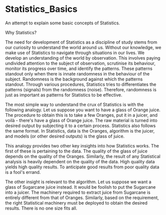 # Statistics_Basics
An attempt to explain some basic concepts of Statistics.

Why Statistics?

The need for development of Statistics as a discipline of study stems from our curiosity to understand the world around us. Without our knowledge, we make use of Statistics to navigate through situations in our lives. We develop an understanding of the world by observation. This involves paying undivided attention to the subject of observation, scrutinise its behaviour, monitor its progress over time, and identify the patterns. These patterns standout only when there is innate randomness in the behaviour of the subject. Randomness is the background against which the patterns standout. Through various procedures, Statistics tries to differentiates the patterns (signals) from the randomness (noise). Therefore, randomness is just as important as patterns for Statistics to be effective.

The most simple way to understand the crux of Statistics is with the following analogy. Let us suppose you want to have a glass of Orange juice. The procedure to obtain this is to take a few Oranges, put it in a juicer, and voilà - there's have a glass of Orange juice. The raw material is turned into desired output by subjecting it to a certain process. Statistics also follows the same format. In Statistics, data is the Oranges, algorithm is the juicer, and models (or other desired outputs) is the glass of juice. 

This analogy provides two other key insights into how Statistics works. The first of these is pertaining to the data. The quality of the glass of juice depends on the quality of the Oranges. Similarly, the result of any Statistical analysis is heavily dependent on the quality of the data. High quality data yields high quality results. To anticipate good results from poor quality data is a fool's errand.

The other insight is relevant to the algorithm. Let us suppose we want a glass of Sugarcane juice instead. It would be foolish to put the Sugarcane into a juicer. The machinery required to extract juice from Sugarcane is entirely different from that of Oranges. Similarly, based on the requirement, the right Statistical machinery must be deployed to obtain the desired results. There is no one size fits all.
